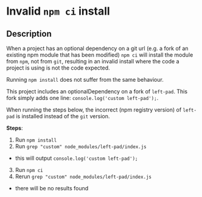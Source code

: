 # Invalid `npm ci` install

## Description

When a project has an optional dependency on a git url (e.g. a fork of an existing npm module that has been modified)
`npm ci` will install the module from `npm`, not from `git`, resulting in an invalid install where the code a project is
using is not the code expected.

Running `npm install` does not suffer from the same behaviour.

This project includes an optionalDependency on a fork of `left-pad`. This fork simply adds one line: `console.log('custom left-pad');`.

When running the steps below, the incorrect (npm registry version) of `left-pad` is installed instead of the `git` version.

**Steps**:
1. Run `npm install`
2. Run `grep "custom" node_modules/left-pad/index.js`
  - this will output `console.log('custom left-pad');`
3. Run `npm ci`
4. Rerun `grep "custom" node_modules/left-pad/index.js`
  - there will be no results found
